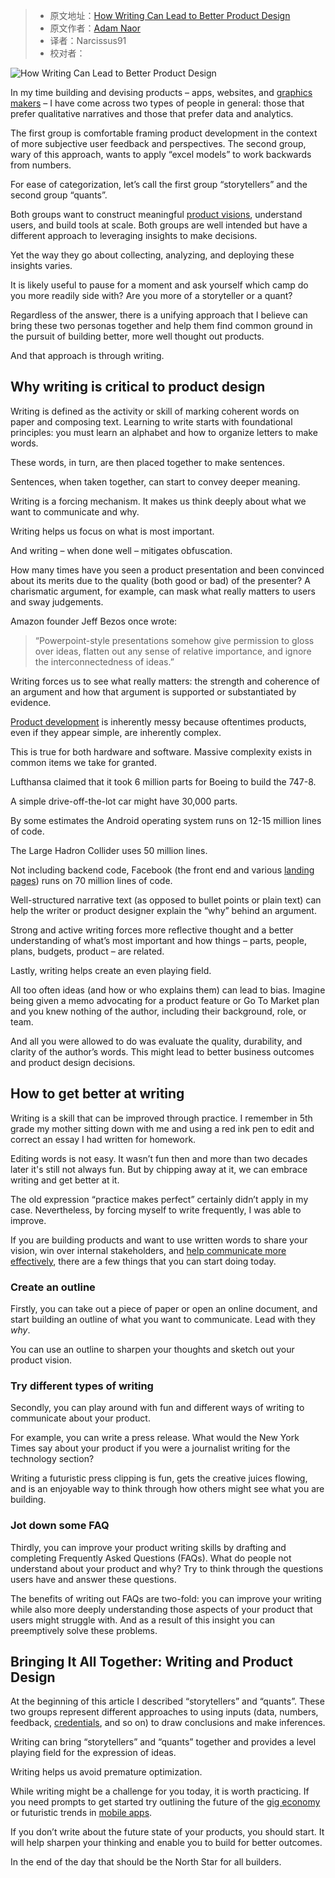 > -  原文地址：[How Writing Can Lead to Better Product Design](https://www.freecodecamp.org/news/how-writing-can-lead-to-better-product-design/)
> -  原文作者：[Adam Naor](https://www.freecodecamp.org/news/author/adam-naor/)
> -  译者：Narcissus91
> -  校对者：

![How Writing Can Lead to Better Product Design](https://cdn-media-2.freecodecamp.org/w1280/604adcf9a7946308b7687147.jpg)

In my time building and devising products – apps, websites, and [graphics makers](http://gfxmaker.com/) – I have come across two types of people in general: those that prefer qualitative narratives and those that prefer data and analytics.

The first group is comfortable framing product development in the context of more subjective user feedback and perspectives. The second group, wary of this approach, wants to apply “excel models” to work backwards from numbers.

For ease of categorization, let’s call the first group “storytellers” and the second group “quants”.

Both groups want to construct meaningful [product visions](https://instasize.com/blog/5-tips-for-taking-great-product-images), understand users, and build tools at scale. Both groups are well intended but have a different approach to leveraging insights to make decisions.

Yet the way they go about collecting, analyzing, and deploying these insights varies.

It is likely useful to pause for a moment and ask yourself which camp do you more readily side with? Are you more of a storyteller or a quant?

Regardless of the answer, there is a unifying approach that I believe can bring these two personas together and help them find common ground in the pursuit of building better, more well thought out products.

And that approach is through writing.

## Why writing is critical to product design

Writing is defined as the activity or skill of marking coherent words on paper and composing text. Learning to write starts with foundational principles: you must learn an alphabet and how to organize letters to make words.

These words, in turn, are then placed together to make sentences.

Sentences, when taken together, can start to convey deeper meaning.

Writing is a forcing mechanism. It makes us think deeply about what we want to communicate and why.

Writing helps us focus on what is most important.

And writing – when done well – mitigates obfuscation.

How many times have you seen a product presentation and been convinced about its merits due to the quality (both good or bad) of the presenter? A charismatic argument, for example, can mask what really matters to users and sway judgements.

Amazon founder Jeff Bezos once wrote:

> “Powerpoint-style presentations somehow give permission to gloss over ideas, flatten out any sense of relative importance, and ignore the interconnectedness of ideas.”

Writing forces us to see what really matters: the strength and coherence of an argument and how that argument is supported or substantiated by evidence.

[Product development](https://crustlab.com/) is inherently messy because oftentimes products, even if they appear simple, are inherently complex.

This is true for both hardware and software. Massive complexity exists in common items we take for granted.

Lufthansa claimed that it took 6 million parts for Boeing to build the 747-8.

A simple drive-off-the-lot car might have 30,000 parts.

By some estimates the Android operating system runs on 12-15 million lines of code.

The Large Hadron Collider uses 50 million lines.

Not including backend code, Facebook (the front end and various [landing pages](https://www.ideazinc.com/top-20-amazing-landing-pages-reviewed/)) runs on 70 million lines of code.

Well-structured narrative text (as opposed to bullet points or plain text) can help the writer or product designer explain the “why” behind an argument.

Strong and active writing forces more reflective thought and a better understanding of what’s most important and how things – parts, people, plans, budgets, product – are related.

Lastly, writing helps create an even playing field.

All too often ideas (and how or who explains them) can lead to bias. Imagine being given a memo advocating for a product feature or Go To Market plan and you knew nothing of the author, including their background, role, or team.

And all you were allowed to do was evaluate the quality, durability, and clarity of the author’s words. This might lead to better business outcomes and product design decisions.

## How to get better at writing

Writing is a skill that can be improved through practice. I remember in 5th grade my mother sitting down with me and using a red ink pen to edit and correct an essay I had written for homework.

Editing words is not easy. It wasn’t fun then and more than two decades later it's still not always fun. But by chipping away at it, we can embrace writing and get better at it.

The old expression “practice makes perfect” certainly didn’t apply in my case. Nevertheless, by forcing myself to write frequently, I was able to improve.

If you are building products and want to use written words to share your vision, win over internal stakeholders, and [help communicate more effectively](https://www.cloudtalk.io/blog/types-of-call-centers), there are a few things that you can start doing today.

### Create an outline

Firstly, you can take out a piece of paper or open an online document, and start building an outline of what you want to communicate. Lead with they _why_.

You can use an outline to sharpen your thoughts and sketch out your product vision.

### Try different types of writing

Secondly, you can play around with fun and different ways of writing to communicate about your product.

For example, you can write a press release. What would the New York Times say about your product if you were a journalist writing for the technology section?

Writing a futuristic press clipping is fun, gets the creative juices flowing, and is an enjoyable way to think through how others might see what you are building.

### Jot down some FAQ

Thirdly, you can improve your product writing skills by drafting and completing Frequently Asked Questions (FAQs). What do people not understand about your product and why? Try to think through the questions users have and answer these questions.

The benefits of writing out FAQs are two-fold: you can improve your writing while also more deeply understanding those aspects of your product that users might struggle with. And as a result of this insight you can preemptively solve these problems.

## Bringing It All Together: Writing and Product Design

At the beginning of this article I described “storytellers” and “quants”. These two groups represent different approaches to using inputs (data, numbers, feedback, [credentials](https://resources.credly.com/blog/degree-inflation-hiring), and so on) to draw conclusions and make inferences.

Writing can bring “storytellers” and “quants” together and provides a level playing field for the expression of ideas.

Writing helps us avoid premature optimization.

While writing might be a challenge for you today, it is worth practicing. If you need prompts to get started try outlining the future of the [gig economy](https://www.savingjunkie.com/best-gig-economy-apps/) or futuristic trends in [mobile apps](https://www.resourcifi.com/blog/latest-trends-in-mobile-app-design-2020-2021/).

If you don’t write about the future state of your products, you should start. It will help sharpen your thinking and enable you to build for better outcomes.

In the end of the day that should be the North Star for all builders.
